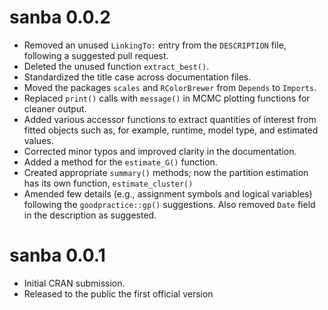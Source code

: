 # sanba 0.0.2

* Removed an unused `LinkingTo:` entry from the `DESCRIPTION` file, following a suggested pull request.
* Deleted the unused function `extract_best()`.
* Standardized the title case across documentation files.
* Moved the packages `scales` and `RColorBrewer` from `Depends` to `Imports`.
* Replaced `print()` calls with `message()` in MCMC plotting functions for cleaner output.
* Added various accessor functions to extract quantities of interest from fitted objects such as, for example, runtime, model type, and estimated values.
* Corrected minor typos and improved clarity in the documentation.
* Added a method for the `estimate_G()` function.
* Created appropriate `summary()` methods; now the partition estimation has its own function, `estimate_cluster()`
* Amended few details (e.g., assignment symbols and logical variables) following the `goodpractice::gp()` suggestions. Also removed `Date` field in the description as suggested.


# sanba 0.0.1

* Initial CRAN submission.
* Released to the public the first official version
